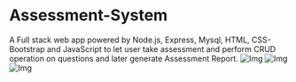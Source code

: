 # Assessment-System
A Full stack web app powered by Node.js, Express, Mysql, HTML, CSS-Bootstrap and JavaScript to let user take assessment and perform CRUD operation on questions and later generate Assessment Report.
![Img](/sreenshots/home1.png)
![Img](sreenshots/home2.png?raw=true "Home Page")
![Img](/sreenshots/result.png?raw=true "Result Page")
